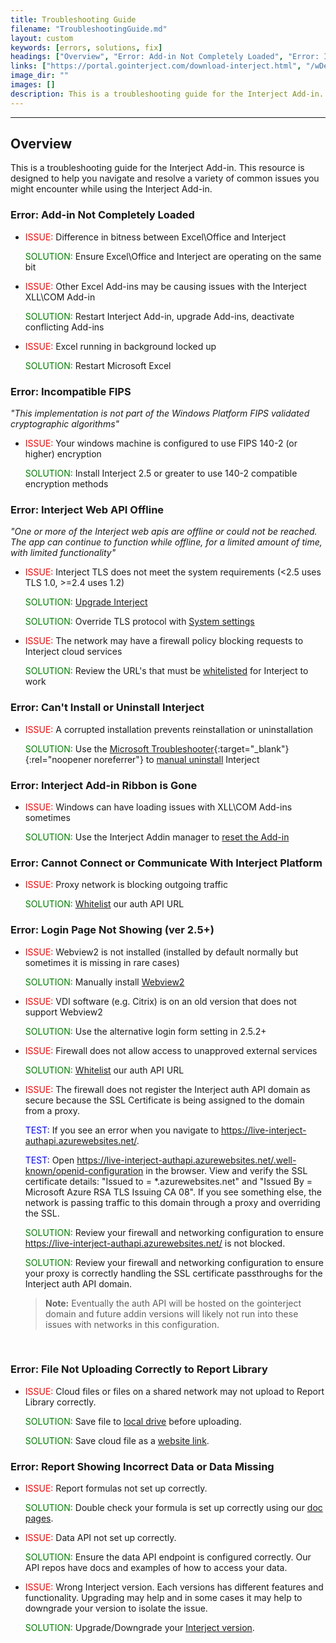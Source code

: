 ```yaml
---
title: Troubleshooting Guide
filename: "TroubleshootingGuide.md"
layout: custom
keywords: [errors, solutions, fix]
headings: ["Overview", "Error: Add-in Not Completely Loaded", "Error: Incompatible FIPS", "Error: Interject Web API Offline", "Error: Can't Install or Uninstall Interject", "Error: Interject Add-in Ribbon is Gone", "Error: Cannot Connect or Communicate With Interject Platform", "Error: Login Page Not Showing (ver 2.5+)", "Error: File Not Uploading Correctly to Report Library", "Error: Report Showing Incorrect Data or Data Missing"]
links: ["https://portal.gointerject.com/download-interject.html", "/wDeveloper/TLS.html", "/wAbout/Enterprise-Login-Setup.html#ip-whitelisting", "/wTroubleshoot/Addin-Missing.html", "/wAbout/Enterprise-Login-Setup.html#ip-whitelisting", "https://live-interject-authapi.azurewebsites.net/", "https://live-interject-authapi.azurewebsites.net/.well-known/openid-configuration", "https://live-interject-authapi.azurewebsites.net/", "/wTroubleshoot/WebView2.html", "/wAbout/Enterprise-Login-Setup.html#ip-whitelisting", "/wTroubleshoot/Cloud-File.html#solution-saving-to-local-drive", "/wTroubleshoot/Cloud-File.html#solution-uploading-as-a-website-link", "/wFunctions/Excel-Function-Index.html", "https://portal.gointerject.com/download-interject.html#additionalInstallers"]
image_dir: ""
images: []
description: This is a troubleshooting guide for the Interject Add-in. This resource is designed to help you navigate and resolve a variety of common issues you might encounter while using the Interject Add-in.
---
```

* * *

## Overview

This is a troubleshooting guide for the Interject Add-in. This resource is designed to help you navigate and resolve a variety of common issues you might encounter while using the Interject Add-in. 

### Error: Add-in Not Completely Loaded

- <span style="color: red;">ISSUE:</span> Difference in bitness between Excel\Office and Interject
    
    <span style="color: green;">SOLUTION:</span> Ensure Excel\Office and Interject are operating on the same bit

- <span style="color: red;">ISSUE:</span> Other Excel Add-ins may be causing issues with the Interject XLL\COM Add-in

    <span style="color: green;">SOLUTION:</span> Restart Interject Add-in, upgrade Add-ins, deactivate conflicting Add-ins

- <span style="color: red;">ISSUE:</span> Excel running in background locked up

    <span style="color: green;">SOLUTION:</span> Restart Microsoft Excel

### Error: Incompatible FIPS 

_"This implementation is not part of the Windows Platform FIPS validated cryptographic algorithms"_

- <span style="color: red;">ISSUE:</span> Your windows machine is configured to use FIPS 140-2 (or higher) encryption

    <span style="color: green;">SOLUTION:</span> Install Interject 2.5 or greater to use 140-2 compatible encryption methods

### Error: Interject Web API Offline

_"One or more of the Interject web apis are offline or could not be reached. The app can continue to function while offline, for a limited amount of time, with limited functionality"_

- <span style="color: red;">ISSUE:</span> Interject TLS does not meet the system requirements (<2.5 uses TLS 1.0, >=2.4 uses 1.2)

    <span style="color: green;">SOLUTION:</span> [Upgrade Interject](https://portal.gointerject.com/download-interject.html)

    <span style="color: green;">SOLUTION:</span> Override TLS protocol with [System settings](/wDeveloper/TLS.html)

- <span style="color: red;">ISSUE:</span> The network may have a firewall policy blocking requests to Interject cloud services

    <span style="color: green;">SOLUTION:</span> Review the URL's that must be [whitelisted](/wAbout/Enterprise-Login-Setup.html#ip-whitelisting) for Interject to work

### Error: Can't Install or Uninstall Interject

- <span style="color: red;">ISSUE:</span> A corrupted installation prevents reinstallation or uninstallation

    <span style="color: green;">SOLUTION:</span> Use the [Microsoft Troubleshooter](https://support.microsoft.com/en-us/topic/fix-problems-that-block-programs-from-being-installed-or-removed-cca7d1b6-65a9-3d98-426b-e9f927e1eb4d){:target="_blank"}{:rel="noopener noreferrer"} to [manual uninstall](/wTroubleshoot/CorruptedInstallation.html) Interject

### Error: Interject Add-in Ribbon is Gone

- <span style="color: red;">ISSUE:</span> Windows can have loading issues with XLL\COM Add-ins sometimes

    <span style="color: green;">SOLUTION:</span> Use the Interject Addin manager to [reset the Add-in](/wTroubleshoot/Addin-Missing.html)

### Error: Cannot Connect or Communicate With Interject Platform

- <span style="color: red;">ISSUE:</span> Proxy network is blocking outgoing traffic

    <span style="color: green;">SOLUTION:</span> [Whitelist](/wAbout/Enterprise-Login-Setup.html#ip-whitelisting) our auth API URL

### Error: Login Page Not Showing (ver 2.5+)

- <span style="color: red;">ISSUE:</span> Webview2 is not installed (installed by default normally but sometimes it is missing in rare cases)

    <span style="color: green;">SOLUTION:</span> Manually install [Webview2](/wTroubleshoot/WebView2.html)

- <span style="color: red;">ISSUE:</span> VDI software (e.g. Citrix) is on an old version that does not support Webview2

    <span style="color: green;">SOLUTION:</span> Use the alternative login form setting in 2.5.2+

- <span style="color: red;">ISSUE:</span> Firewall does not allow access to unapproved external services

    <span style="color: green;">SOLUTION:</span> [Whitelist](/wAbout/Enterprise-Login-Setup.html#ip-whitelisting) our auth API URL

- <span style="color: red;">ISSUE:</span> The firewall does not register the Interject auth API domain as secure because the SSL Certificate is being assigned to the domain from a proxy.

    <span style="color: blue;">TEST:</span> If you see an error when you navigate to https://live-interject-authapi.azurewebsites.net/.

    <span style="color: blue;">TEST:</span> Open https://live-interject-authapi.azurewebsites.net/.well-known/openid-configuration in the browser. View and verify the SSL certificate details: "Issued to = *.azurewebsites.net" and "Issued By = Microsoft Azure RSA TLS Issuing CA 08". If you see something else, the network is passing traffic to this domain through a proxy and overriding the SSL.

    <span style="color: green;">SOLUTION:</span> Review your firewall and networking configuration to ensure https://live-interject-authapi.azurewebsites.net/ is not blocked.

    <span style="color: green;">SOLUTION:</span> Review your firewall and networking configuration to ensure your proxy is correctly handling the SSL certificate passthroughs for the Interject auth API domain.

<blockquote class="highlight_note" style="margin-left: 40px;">
<b>Note:</b> Eventually the auth API will be hosted on the gointerject domain and future addin versions will likely not run into these issues with networks in this configuration.
</blockquote>
<br>

### Error: File Not Uploading Correctly to Report Library

- <span style="color: red;">ISSUE:</span> Cloud files or files on a shared network may not upload to Report Library correctly.

    <span style="color: green;">SOLUTION:</span> Save file to [local drive](/wTroubleshoot/Cloud-File.html#solution-saving-to-local-drive) before uploading.

    <span style="color: green;">SOLUTION:</span> Save cloud file as a [website link](/wTroubleshoot/Cloud-File.html#solution-uploading-as-a-website-link).

### Error: Report Showing Incorrect Data or Data Missing

- <span style="color: red;">ISSUE:</span> Report formulas not set up correctly.

    <span style="color: green;">SOLUTION:</span> Double check your formula is set up correctly using our [doc pages](/wFunctions/Excel-Function-Index.html).

- <span style="color: red;">ISSUE:</span> Data API not set up correctly.

    <span style="color: green;">SOLUTION:</span> Ensure the data API endpoint is configured correctly. Our API repos have docs and examples of how to access your data.

- <span style="color: red;">ISSUE:</span> Wrong Interject version. Each versions has different features and functionality. Upgrading may help and in some cases it may help to downgrade your version to isolate the issue.

    <span style="color: green;">SOLUTION:</span> Upgrade/Downgrade your [Interject version](https://portal.gointerject.com/download-interject.html#additionalInstallers).
